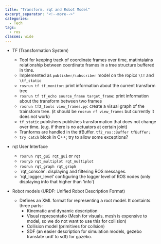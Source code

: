 ```yaml
---
title: "Transform, rqt and Robot Model"
excerpt_separator: "<!--more-->"
categories:
  - Tech
tags:
  - ros
classes: wide
---
```


- TF (Transformation System)
  - Tool for keeping track of coordinate frames over time, matintaiains relationship between coordinate frames in a tree structure buffered in time.
  - Implemented as `publisher/subscriber` model on the ropics `\tf` and `\tf_static`
  - `rosrun tf tf_monitor`: print information about the current transform tree
  - `rosrun tf tf_echo source_frame target_frame`: print information about the transform between two frames
  - `rosrun tf2_tools view_frames.py`: create a visual graph of the trainsform tree. (it should be `rosrun rf view_frames` but currently it does not work)
  - `tf_static` publishers publishes transformation that does not change over time. (e.g. if there is no actuators at certain joint)
  - Tranforms are handled in the tfBuffer. `tf2_ros::Buffer tfBuffer;`
  - `try catch` blcok in C++; try to allow some exceptions? 

- rqt User Interface
  - `rosrun rqt_gui rqt_gui` or `rqt`
  - `rosryb rqt_multiplot rqt_multiplot`
  - `rosrun rqt_graph rqt_graph`
  - `rqt_console': displaying and filtering ROS messages.
  - 'rqt_logger_level' configuring the logger level of ROS nodes (only displaying info that higher than 'info')

- Robot models (URDF: Unified Robot Description Format)
  - Defines an XML format for representing a root model. It containts three parts:
    - Kinematic and dynamic description
    - Visual representatio (Mesh for visuals, mesh is expensive to model, so we do not want to use this for collision)
    - Collision model (primitives for collsion)
    - SDF (an easier description for simulation models, gezebo translate urdf to sdf) for gazebo.





